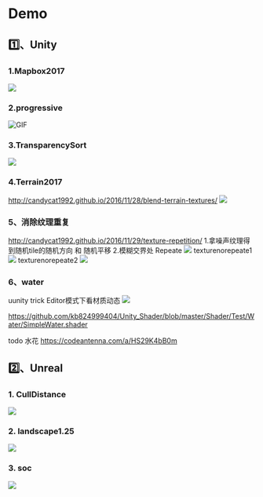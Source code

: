 
# Demo

## 1️⃣、Unity

### 1.Mapbox2017

![](Img/2022-02-19-19-28-01.png)

### 2.progressive

![GIF](https://raw.githubusercontent.com/wlxklyh/imagebed/master/imageforvscode/GIF.gif)

### 3.TransparencySort

![](Img/2022-02-19-19-25-32.png)

### 4.Terrain2017

<http://candycat1992.github.io/2016/11/28/blend-terrain-textures/>
![](Img/2022-02-19-19-24-31.png)


### 5、消除纹理重复

<http://candycat1992.github.io/2016/11/29/texture-repetition/>
1.拿噪声纹理得到随机tile的随机方向 和 随机平移 
2.模糊交界处
Repeate
![](Img/texturerepeate.png)
texturenorepeate1
![](Img/texturenorepeate1.png)
texturenorepeate2
![](Img/texturenorepeate2.png)

### 6、water

uunity trick Editor模式下看材质动态
![](Img/2022-02-20-15-34-17.png)

<https://github.com/kb824999404/Unity_Shader/blob/master/Shader/Test/Water/SimpleWater.shader>


todo 水花
<https://codeantenna.com/a/HS29K4bB0m>

## 2️⃣、Unreal

### 1. CullDistance

![](Img/demo.gif)

### 2. landscape1.25

![](Img/2022-02-19-19-31-31.png)

### 3. soc

![](Img/2022-02-19-19-32-41.png)
